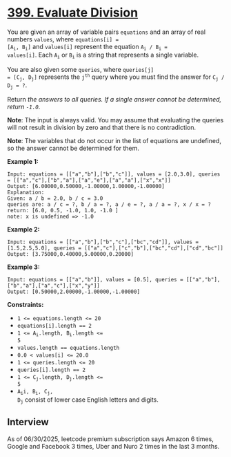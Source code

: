 # [399. Evaluate Division](https://leetcode.com/problems/evaluate-division/)

You are given an array of variable pairs `equations` and an array of real numbers `values`, where <code>equations[i] = [A<sub>i</sub>, B<sub>i</sub>]</code> and `values[i]` represent the equation <code>A<sub>i</sub> / B<sub>i</sub> = values[i]</code>. Each <code>A<sub>i</sub></code> or <code>B<sub>i</sub></code> is a string that represents a single variable.

You are also given some `queries`, where <code>queries[j] = [C<sub>j</sub>, D<sub>j</sub>]</code> represents the <code>j<sup>th</sup></code> query where you must find the answer for <code>C<sub>j</sub> / D<sub>j</sub> = ?</code>.

Return _the answers to all queries. If a single answer cannot be determined, return `-1.0`_.

**Note**: The input is always valid. You may assume that evaluating the queries will not result in division by zero and that there is no contradiction.

**Note**: The variables that do not occur in the list of equations are undefined, so the answer cannot be determined for them.

**Example 1:**
```
Input: equations = [["a","b"],["b","c"]], values = [2.0,3.0], queries = [["a","c"],["b","a"],["a","e"],["a","a"],["x","x"]]
Output: [6.00000,0.50000,-1.00000,1.00000,-1.00000]
Explanation:
Given: a / b = 2.0, b / c = 3.0
queries are: a / c = ?, b / a = ?, a / e = ?, a / a = ?, x / x = ?
return: [6.0, 0.5, -1.0, 1.0, -1.0 ]
note: x is undefined => -1.0
```

**Example 2:**
```
Input: equations = [["a","b"],["b","c"],["bc","cd"]], values = [1.5,2.5,5.0], queries = [["a","c"],["c","b"],["bc","cd"],["cd","bc"]]
Output: [3.75000,0.40000,5.00000,0.20000]
```

**Example 3:**
```
Input: equations = [["a","b"]], values = [0.5], queries = [["a","b"],["b","a"],["a","c"],["x","y"]]
Output: [0.50000,2.00000,-1.00000,-1.00000]
```

**Constraints:**
* `1 <= equations.length <= 20`
* `equations[i].length == 2`
* <code>1 <= A<sub>i</sub>.length, B<sub>i</sub>.length <= 5</code>
* `values.length == equations.length`
* `0.0 < values[i] <= 20.0`
* `1 <= queries.length <= 20`
* `queries[i].length == 2`
* <code>1 <= C<sub>j</sub>.length, D<sub>j</sub>.length <= 5</code>
* <code>A<sub>i</sub>i, B<sub>i</sub>, C<sub>j</sub>, D<sub>j</sub></code> consist of lower case English letters and digits.

## Interview
As of 06/30/2025, leetcode premium subscription says Amazon 6 times, Google and Facebook 3 times, Uber and Nuro 2 times in the last 3 months.
